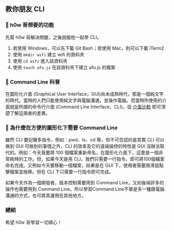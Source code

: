 ## 教你朋友 CLI

### :green_book: h0w 哥想要的功能

先幫 h0w 哥解決問題，之後說服他一起學 CLI。

1. 若使用 Windows，可以先下載 Git Bash；若使用 Mac，則可以下載 iTerm2
2. 使用 `mkdir wifi` 建立 wifi 的資料夾
3. 使用 `cd wifi` 進入該資料夾
4. 使用 `touch afu.js` 在該資料夾下建立 afu.js 的檔案

### :green_book: Command Line 科普

在圖形化介面 (Graphical User Interface，GUI)尚未成熟時代，那是一個純文字的時代。當時的人們只能使用純文字與電腦溝通，並操作電腦。而當時所使用的介面就是所謂的命令行介面 (Command Line Interface，CLI)。從 [介面比較](https://imgur.com/Lo11uuo) 即可清楚了解這兩者的差異。

### :green_book: 為什麼在方便的圖形化下需要 Command Line

雖然 CLI 要記蠻多指令，例如：pwd、ls、cd 等，但不可否認的是其實 CLI 可以做到 GUI 可做到的事情之外，CLI 的效率及它的遠端操控的特性是 GUI 沒辦法取代的。例如：今天我要將 100 個檔案重新命名，在圖形化介面下，這會是一個非常耗時的工作。但，如果今天是用 CLI，我們只需要一行指令，即可將100個檔案命名完成。又例如今天要移動一個檔案，如果是在 GUI 下，使用者需要用滑鼠點擊檔案並拖移。但在 CLI 下只需要一行指令即可完成。

如果今天作為一個開發者，版本控制需要用到 Command Line，又如後端許多的操作也需要用到  Command Line。所以學習Command Line不單是多一種跟電腦溝通的方式，也可將其運用在其他地方。

### 總結

希望 h0w 哥學習一切順心！